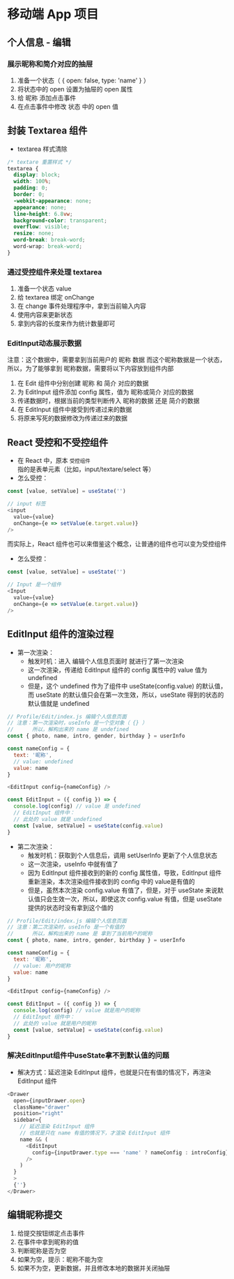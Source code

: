 # 移动端 App 项目

## 个人信息 - 编辑

### 展示昵称和简介对应的抽屉

1. 准备一个状态（ { open: false, type: 'name' } ）
2. 将状态中的 open 设置为抽屉的 open 属性
3. 给 昵称 添加点击事件
4. 在点击事件中修改 状态 中的 open 值

## 封装 Textarea 组件

- textarea 样式清除

```css
/* textare 重置样式 */
textarea {
  display: block;
  width: 100%;
  padding: 0;
  border: 0;
  -webkit-appearance: none;
  appearance: none;
  line-height: 6.8vw;
  background-color: transparent;
  overflow: visible;
  resize: none;
  word-break: break-word;
  word-wrap: break-word;
}
```

### 通过受控组件来处理 textarea

1. 准备一个状态 value
2. 给 textarea 绑定 onChange
3. 在 change 事件处理程序中，拿到当前输入内容
4. 使用内容来更新状态
5. 拿到内容的长度来作为统计数量即可

### EditInput动态展示数据

注意：这个数据中，需要拿到当前用户的 昵称 数据
     而这个昵称数据是一个状态，所以，为了能够拿到
     昵称数据，需要将以下内容放到组件内部

1. 在 Edit 组件中分别创建 昵称 和 简介 对应的数据
2. 为 EditInput 组件添加 config 属性，值为 昵称或简介 对应的数据
3. 传递数据时，根据当前的类型判断传入 昵称的数据 还是 简介的数据
4. 在 EditInput 组件中接受到传递过来的数据
5. 将原来写死的数据修改为传递过来的数据

## React 受控和不受控组件

- 在 React 中，原本 `受控组件` 指的是表单元素（比如，input/textare/select 等）
- 怎么受控：

```js
const [value, setValue] = useState('')

// input 标签
<input
  value={value} 
  onChange={e => setValue(e.target.value)}
/>
```

而实际上，React 组件也可以来借鉴这个概念，让普通的组件也可以变为受控组件

- 怎么受控：

```js
const [value, setValue] = useState('')

// Input 是一个组件
<Input
  value={value} 
  onChange={e => setValue(e.target.value)}
/>
```

## EditInput 组件的渲染过程

- 第一次渲染：
  - 触发时机：进入 编辑个人信息页面时 就进行了第一次渲染
  - 这一次渲染，传递给 EditInput 组件的 config 属性中的 value 值为 undefined
  - 但是，这个 undefined 作为了组件中 useState(config.value) 的默认值，而 useState 的默认值只会在第一次生效，所以，useState 得到的状态的默认值就是 undefined

```js
// Profile/Edit/index.js 编辑个人信息页面
// 注意：第一次渲染时，useInfo 是一个空对象（ {} ）
//      所以，解构出来的 name 是 undefined
const { photo, name, intro, gender, birthday } = userInfo

const nameConfig = {
  text: '昵称',
  // value: undefined
  value: name
}

<EditInput config={nameConfig} />

const EditInput = ({ config }) => {
  console.log(config) // value 是 undefined
  // EditInput 组件中：
  // 此处的 value 就是 undefined
  const [value, setValue] = useState(config.value)
}
```

- 第二次渲染：
  - 触发时机：获取到个人信息后，调用 setUserInfo 更新了个人信息状态
  - 这一次渲染，useInfo 中就有值了
  - 因为 EditInput 组件接收到的新的 config 属性值，导致，EditInput 组件重新渲染，本次渲染组件接收到的 config 中的 value是有值的
  - 但是，虽然本次渲染 config.value 有值了，但是，对于 useState 来说默认值只会生效一次，所以，即使这次 config.value 有值，但是 useState 提供的状态时没有拿到这个值的

```js
// Profile/Edit/index.js 编辑个人信息页面
// 注意：第二次渲染时，useInfo 是一个有值的
//      所以，解构出来的 name 是 拿到了当前用户的昵称
const { photo, name, intro, gender, birthday } = userInfo

const nameConfig = {
  text: '昵称',
  // value: 用户的昵称
  value: name
}

<EditInput config={nameConfig} />

const EditInput = ({ config }) => {
  console.log(config) // value 就是用户的昵称
  // EditInput 组件中：
  // 此处的 value 就是用户的昵称
  const [value, setValue] = useState(config.value)
}
```

### 解决EditInput组件中useState拿不到默认值的问题

- 解决方式：延迟渲染 EditInput 组件，也就是只在有值的情况下，再渲染 EditInput 组件

```js
<Drawer
  open={inputDrawer.open}
  className="drawer"
  position="right"
  sidebar={
    // 延迟渲染 EditInput 组件
    // 也就是只在 name 有值的情况下，才渲染 EditInput 组件
    name && (
      <EditInput
        config={inputDrawer.type === 'name' ? nameConfig : introConfig}
      />
    )
  }
  >
  {''}
</Drawer>
```

## 编辑昵称提交

1. 给提交按钮绑定点击事件
2. 在事件中拿到昵称的值
3. 判断昵称是否为空
4. 如果为空，提示：昵称不能为空
5. 如果不为空，更新数据，并且修改本地的数据并关闭抽屉
